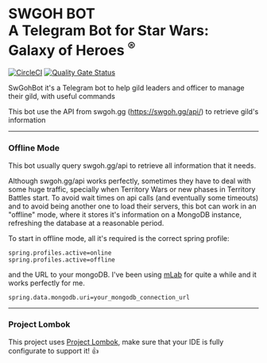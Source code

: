 # SWGOH BOT <br/> A Telegram Bot for Star Wars: Galaxy of Heroes <sup>&reg;</sup>

[![CircleCI](https://circleci.com/gh/hectorblanco83/swgohbot.svg?style=svg&circle-token=a0a85bf8785a00bac0ca8657afc749748e3989c1)](https://circleci.com/gh/hectorblanco83/swgohbot)
[![Quality Gate Status](https://sonarcloud.io/api/project_badges/measure?project=hectorblanco83_swgohbot&metric=alert_status)](https://sonarcloud.io/dashboard?id=hectorblanco83_swgohbot)


SwGohBot it's a Telegram bot to help gild leaders and officer to manage their gild, with useful commands

This bot use the API from swgoh.gg (https://swgoh.gg/api/) to retrieve gild's information

---
### Offline Mode
<p>This bot usually query swgoh.gg/api to retrieve all information that it needs.</p> 
<p>
Although swgoh.gg/api works perfectly, sometimes they have to deal with some huge traffic, specially when Territory 
Wars or new phases in Territory Battles start. To avoid wait times on api calls (and eventually some timeouts) 
and to avoid being another one to load their servers, this bot can work in an "offline" mode, where it stores it's information
on a MongoDB instance, refreshing the database at a reasonable period.
</p>
To start in offline mode, all it's required is the correct spring profile:

```
spring.profiles.active=online
spring.profiles.active=offline
```   
and the URL to your mongoDB. I've been using [mLab](https://mlab.com) for quite a while and it works perfectly for me.
```
spring.data.mongodb.uri=your_mongodb_connection_url
```

---

### Project Lombok
This project uses [Project Lombok](https://projectlombok.org/), make sure that your IDE is fully configurate to support it! :thumbsup: